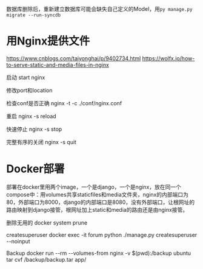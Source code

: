 数据库删除后，重新建立数据库可能会缺失自己定义的Model，用`py manage.py migrate --run-syncdb`

# 用Nginx提供文件

https://www.cnblogs.com/taiyonghai/p/9402734.html
https://wolfx.io/how-to-serve-static-and-media-files-in-nginx

启动
start nginx

修改port和location

检查conf是否正确
nginx -t -c ./conf/nginx.conf

重启
nginx -s reload

快速停止
nginx -s stop

完整有序的关闭
nginx -s quit

# Docker部署

部署在docker里用两个image，一个是django，一个是nginx，放在同一个compose中：用volumes共享staticfiles和media文件夹，nginx的内部端口为80，外部端口为8000，django的内部端口是8080，没有外部端口，让根网址的路由映射到django接管，根网址加上static和media的路由还是由nginx接管。

删除无用的
docker system prune

createsuperuser
docker exec -it forum python ./manage.py createsuperuser --noinput

Backup
docker run --rm --volumes-from nginx -v $(pwd):/backup ubuntu tar cvf /backup/backup.tar app/
